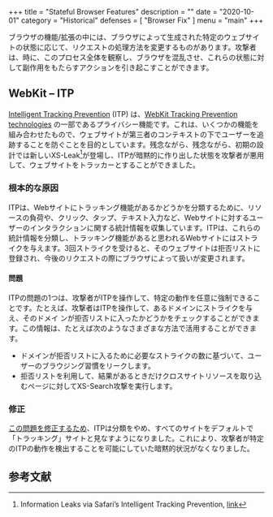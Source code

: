 +++
title = "Stateful Browser Features"
description = ""
date = "2020-10-01"
category = "Historical"
defenses = [
    "Browser Fix"
]
menu = "main"
+++

ブラウザの機能/拡張の中には、ブラウザによって生成された特定のウェブサイトの状態に応じて、リクエストの処理方法を変更するものがあります。攻撃者は、時に、このプロセス全体を観察し、ブラウザを混乱させ、これらの状態に対して副作用をもたらすアクションを引き起こすことができます。

## WebKit – ITP

[Intelligent Tracking Prevention](https://webkit.org/tracking-prevention/) (ITP) は、[WebKit Tracking Prevention technologies](https://webkit.org/tracking-prevention/) の一部であるプライバシー機能です。これは、いくつかの機能を組み合わせたもので、ウェブサイトが第三者のコンテキストの下でユーザーを追跡することを防ぐことを目的としています。残念ながら、残念ながら、初期の設計では新しいXS-Leak[^1]が登場し、ITPが暗黙的に作り出した状態を攻撃者が悪用して、ウェブサイトをトラッカーとすることができました。

### 根本的な原因

ITPは、Webサイトにトラッキング機能があるかどうかを分類するために、リソースの負荷や、クリック、タップ、テキスト入力など、Webサイトに対するユーザーのインタラクションに関する統計情報を収集しています。ITPは、これらの統計情報を分類し、トラッキング機能があると思われるWebサイトにはストライクを与えます。3回ストライクを受けると、そのウェブサイトは拒否リストに登録され、今後のリクエストの際にブラウザによって扱いが変更されます。

#### 問題

ITPの問題の1つは、攻撃者がITPを操作して、特定の動作を任意に強制できることです。たとえば、攻撃者はITPを操作して、あるドメインにストライクを与え、そのドメイ ンが拒否リストに入ったかどうかをチェックすることができます。この情報は、たとえば次のようなさまざまな方法で活用することができます。

- ドメインが拒否リストに入るために必要なストライクの数に基づいて、ユーザーのブラウジング習慣をリークします。
- 拒否リストを利用して、結果があるときだけクロスサイトリソースを取り込むページに対してXS-Search攻撃を実行します。

### 修正

 [この問題を修正するため](https://webkit.org/blog/9661/preventing-tracking-prevention-tracking/)、ITPは分類をやめ、すべてのサイトをデフォルトで「トラッキング」サイトと見なすようになりました。これにより、攻撃者が特定のITPの動作を検出することを可能にしていた暗黙的状況がなくなりました。

## 参考文献

[^1]: Information Leaks via Safari’s Intelligent Tracking Prevention, [link](https://arxiv.org/pdf/2001.07421.pdf)
[^2]: Preventing Tracking Prevention Tracking, [link](https://webkit.org/blog/9661/preventing-tracking-prevention-tracking/)
